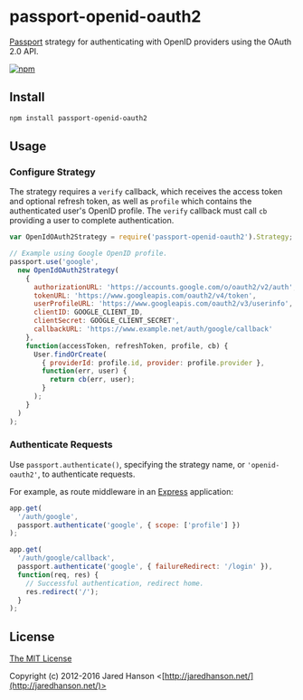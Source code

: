 # passport-openid-oauth2

[Passport](http://passportjs.org/) strategy for authenticating with OpenID providers using the OAuth 2.0 API.

[![npm](https://img.shields.io/npm/v/passport-openid-oauth2.svg)](https://www.npmjs.com/package/passport-openid-oauth2)

## Install

```bash
npm install passport-openid-oauth2
```

## Usage

### Configure Strategy

The strategy requires a `verify` callback, which receives the access token and optional
refresh token, as well as `profile` which contains the authenticated user's
OpenID profile. The `verify` callback must call `cb` providing a user to
complete authentication.

```javascript
var OpenIdOAuth2Strategy = require('passport-openid-oauth2').Strategy;

// Example using Google OpenID profile.
passport.use('google',
  new OpenIdOAuth2Strategy(
    {
      authorizationURL: 'https://accounts.google.com/o/oauth2/v2/auth',
      tokenURL: 'https://www.googleapis.com/oauth2/v4/token',
      userProfileURL: 'https://www.googleapis.com/oauth2/v3/userinfo',
      clientID: GOOGLE_CLIENT_ID,
      clientSecret: GOOGLE_CLIENT_SECRET',
      callbackURL: 'https://www.example.net/auth/google/callback'
    },
    function(accessToken, refreshToken, profile, cb) {
      User.findOrCreate(
        { providerId: profile.id, provider: profile.provider },
        function(err, user) {
          return cb(err, user);
        }
      );
    }
  )
);
```

### Authenticate Requests

Use `passport.authenticate()`, specifying the strategy name, or `'openid-oauth2'`, to
authenticate requests.

For example, as route middleware in an [Express](http://expressjs.com/)
application:

```javascript
app.get(
  '/auth/google',
  passport.authenticate('google', { scope: ['profile'] })
);

app.get(
  '/auth/google/callback',
  passport.authenticate('google', { failureRedirect: '/login' }),
  function(req, res) {
    // Successful authentication, redirect home.
    res.redirect('/');
  }
);
```

## License

[The MIT License](http://opensource.org/licenses/MIT)

Copyright (c) 2012-2016 Jared Hanson <[http://jaredhanson.net/](http://jaredhanson.net/)>

